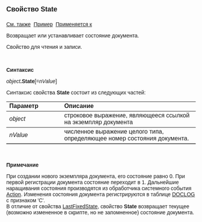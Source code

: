 ﻿<html>
<head>
<title>Документ\State</title>
</head>

<body>

<p><strong><font size="4" face="Arial">Свойство State<br>
<br>
</font></strong><font face="Arial"><a href="LastFixedState.html">См. 
также</a>&nbsp;
<u>Пример</u>&nbsp; <a href="../Asdoc.html">Применяется к</a></font></p>

<p class="label"><font face="Arial">Возвращает или устанавливает 
состояние документа.</font></p>

<p class="label"><font face="Arial">Свойство для чтения и записи.</font></p>

<p class="label">&nbsp;</p>

<p class="label"><b><font face="Arial">Синтаксис</font></b></p>

<p><font face="Arial"><em>object</em><strong>.State</strong>[=<em>nValue</em>] 
&nbsp;</font></p>

<p><font face="Arial">Синтаксис свойства <strong>State</strong>
состоит из следующих частей:</font></p>

<table border="1" cellPadding="5" cols="2" frame="below" rules="rows">
<TBODY>
  <tr vAlign="top">
    <td class="label" width="29%"><font face="Arial"><b>Параметр</b></font></td>
    <td class="label" width="71%"><font face="Arial"><strong>Описание</strong></font></td>
  </tr>
  <tr>
    <td width="29%"><em><font face="Arial">object</font></em></td>
    <td width="71%"><font face="Arial">строковое выражение, являющееся 
	ссылкой на экземпляр документа</font></td>
  </tr>
  <tr>
    <td width="29%"><font face="Arial"><em>nValue</em></font></td>
    <td width="71%"><font face="Arial">численное выражение целого 
	типа, определяющее номер состояния документа.</font></td>
  </tr>
</TBODY>
</table>

<p class="label">&nbsp;</p>

<p class="label"><font face="Arial"><b>Примечание</b></font></p>

<p class="label"><font face="Arial">При создании нового экземпляра 
документа, его состояние равно 0. При первой регистрации документа состояние 
переходит в 1. Дальнейшие наращивания состояния производятся из обработчика 
системного события <a
href="../../ScriptProcs/Action.html">Action</a>. Изменения состояния документа 
регистрируются в таблице <a
href="../../Database/DocLog.html">DOCLOG</a> с признаком &#39;C&#39;. <br>
В отличие от свойства <a href="LastFixedState.html">LastFixedState</a>, свойство <strong>
State</strong> возвращает текущее (возможно измененное в скрипте, но не 
запомненное) состояние документа.</font></p>
</body>
</html>

